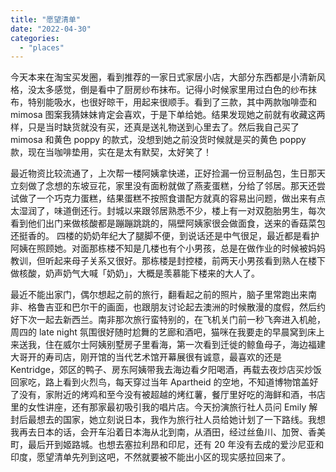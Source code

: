 ```yaml
---
title: "愿望清单"
date: "2022-04-30"
categories: 
  - "places"
---
```


今天本来在淘宝买发圈，看到推荐的一家日式家居小店，大部分东西都是小清新风格，没太多感觉，倒是看中了厨房纱布抹布。记得小时候家里用过白色的纱布抹布，特别能吸水，也很好晾干，用起来很顺手。看到了三款，其中两款咖啡壶和 mimosa 图案我猜妹妹肯定会喜欢，于是下单给她。结果发现她之前就有收藏这两样，只是当时缺货就没有买，还真是送礼物送到心里去了。然后我自己买了 mimosa 和黄色 poppy 的款式，没想到她之前没货时候就是买的黄色 poppy 款，现在当咖啡垫用，实在是太有默契，太好笑了！  
  
最近物资比较流通了，上次帮一楼阿姨拿快递，正好捡漏一份豆制品包，生日那天立刻做了念想的东坡豆花，家里没有面粉就做了燕麦蛋糕，分给了邻居。那天还尝试做了一个巧克力蛋糕，结果蛋糕不按照食谱配方就真的容易出问题，做出来有点太湿润了，味道倒还行。封城以来跟邻居熟悉不少，楼上有一对双胞胎男生，每次看到他们出门来做核酸都是蹦蹦跳跳的，隔壁阿姨家很会做面食，送来的香菇菜包还挺香的。 四楼的奶奶年纪大了腿脚不便，到说话还是中气很足，最近都是看护阿姨在照顾她。对面那栋楼不知是几楼也有个小男孩，总是在做作业的时候被妈妈教训，但听起来母子关系又很好。那栋楼是封控楼，前两天小男孩看到熟人在楼下做核酸，奶声奶气大喊「奶奶」，大概是羡慕能下楼来的大人了。  
  
最近不能出家门，偶尔想起之前的旅行，翻看起之前的照片，脑子里常跑出来南非、格鲁吉亚和巴尔干的画面，也跟朋友讨论起去澳洲的时候散漫的度假，然后约好下次一起去新西兰。南非那次旅行蛮特别的，在飞机关门前一秒飞奔进入机舱，周四的 late night 氛围很好随时尬舞的艺廊和酒吧，猫咪在我要走的早晨窝到床上来送我，住在威尔士阿姨别墅房子里看海，第一次看到迁徙的鲸鱼母子，海边福建大哥开的寿司店，刚开馆的当代艺术馆开幕展很有诚意，最喜欢的还是 Kentridge，郊区的鸭子、房东阿姨带我去海边看夕阳喝酒，再载去夜炒店买炒饭回家吃，路上看到火烈鸟，每天穿过当年 Apartheid 的空地，不知道博物馆盖好了没有，家附近的烤鸡和至今没有被超越的烤红薯，餐厅里好吃的海鲜和酒，书店里的女性讲座，还有那家最初吸引我的唱片店。今天扮演旅行社人员问 Emily 解封后最想去的国家，她立刻说日本，我作为旅行社人员给她计划了一下路线。我想我再去日本的话，会开车沿着日本海从北到南，从酒田，经过丝鱼川、加贺、香美町，最后开到姬路城。也想去塞拉利昂和印尼，还有 20 年没有去成的爱沙尼亚和印度，愿望清单先列到这吧，不然就要被不能出小区的现实感拉回来了。
